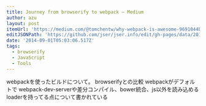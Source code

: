 ```yaml
---
title: Journey from browserify to webpack — Medium
author: azu
layout: post
itemUrl: 'https://medium.com/@tomchentw/why-webpack-is-awesome-9691044b6b8e'
editJSONPath: 'https://github.com/jser/jser.info/edit/gh-pages/data/2014/09/index.json'
date: '2014-09-01T05:03:06.517Z'
tags:
  - browserify
  - JavaScript
  - Tools
---
```

webpackを使ったビルドについて。 browserifyとの比較
webpackがデフォルトで webpack-dev-serverや差分コンパイル、bower統合、js以外を読み込めるloaderを持ってる点について書かれている
